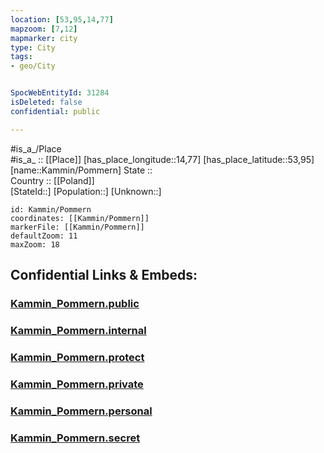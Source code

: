 ```yaml
---
location: [53,95,14,77] 
mapzoom: [7,12] 
mapmarker: city 
type: City
tags:
- geo/City


SpocWebEntityId: 31284
isDeleted: false
confidential: public

---
```

#is_a_/Place  
#is_a_ :: [[Place]] 
[has_place_longitude::14,77] 
[has_place_latitude::53,95] 
[name::Kammin/Pommern] 
State ::  
Country :: [[Poland]]  
[StateId::] 
[Population::] 
[Unknown::] 


```leaflet
id: Kammin/Pommern
coordinates: [[Kammin/Pommern]] 
markerFile: [[Kammin/Pommern]] 
defaultZoom: 11 
maxZoom: 18
```


## Confidential Links & Embeds: 

### [Kammin_Pommern.public](/_public/\Earth\Continent\Europe\Europe~East\Poland\CityKammin_Pommern.public.md) 

### [Kammin_Pommern.internal](/_internal/\Earth\Continent\Europe\Europe~East\Poland\CityKammin_Pommern.internal.md) 

### [Kammin_Pommern.protect](/_protect/\Earth\Continent\Europe\Europe~East\Poland\CityKammin_Pommern.protect.md) 

### [Kammin_Pommern.private](/_private/\Earth\Continent\Europe\Europe~East\Poland\CityKammin_Pommern.private.md) 

### [Kammin_Pommern.personal](/_personal/\Earth\Continent\Europe\Europe~East\Poland\CityKammin_Pommern.personal.md) 

### [Kammin_Pommern.secret](/_secret/\Earth\Continent\Europe\Europe~East\Poland\CityKammin_Pommern.secret.md)

